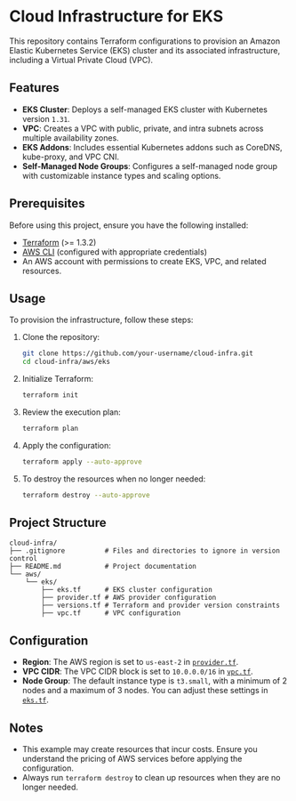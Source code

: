 # Cloud Infrastructure for EKS

This repository contains Terraform configurations to provision an Amazon Elastic Kubernetes Service (EKS) cluster and its associated infrastructure, including a Virtual Private Cloud (VPC).

## Features

- **EKS Cluster**: Deploys a self-managed EKS cluster with Kubernetes version `1.31`.
- **VPC**: Creates a VPC with public, private, and intra subnets across multiple availability zones.
- **EKS Addons**: Includes essential Kubernetes addons such as CoreDNS, kube-proxy, and VPC CNI.
- **Self-Managed Node Groups**: Configures a self-managed node group with customizable instance types and scaling options.

## Prerequisites

Before using this project, ensure you have the following installed:

- [Terraform](https://www.terraform.io/downloads.html) (>= 1.3.2)
- [AWS CLI](https://aws.amazon.com/cli/) (configured with appropriate credentials)
- An AWS account with permissions to create EKS, VPC, and related resources.

## Usage

To provision the infrastructure, follow these steps:

1. Clone the repository:
   ```bash
   git clone https://github.com/your-username/cloud-infra.git
   cd cloud-infra/aws/eks
   ```

2. Initialize Terraform:
   ```bash
   terraform init
   ```

3. Review the execution plan:
   ```bash
   terraform plan
   ```

4. Apply the configuration:
   ```bash
   terraform apply --auto-approve
   ```

5. To destroy the resources when no longer needed:
   ```bash
   terraform destroy --auto-approve
   ```

## Project Structure

```
cloud-infra/
├── .gitignore          # Files and directories to ignore in version control
├── README.md           # Project documentation
└── aws/
    └── eks/
        ├── eks.tf      # EKS cluster configuration
        ├── provider.tf # AWS provider configuration
        ├── versions.tf # Terraform and provider version constraints
        ├── vpc.tf      # VPC configuration
```

## Configuration

- **Region**: The AWS region is set to `us-east-2` in [`provider.tf`](aws/eks/provider.tf).
- **VPC CIDR**: The VPC CIDR block is set to `10.0.0.0/16` in [`vpc.tf`](aws/eks/vpc.tf).
- **Node Group**: The default instance type is `t3.small`, with a minimum of 2 nodes and a maximum of 3 nodes. You can adjust these settings in [`eks.tf`](aws/eks/eks.tf).

## Notes

- This example may create resources that incur costs. Ensure you understand the pricing of AWS services before applying the configuration.
- Always run `terraform destroy` to clean up resources when they are no longer needed.
